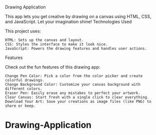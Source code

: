 Drawing Application

This app lets you get creative by drawing on a canvas using HTML, CSS, and JavaScript. Let your imagination shine!
Technologies Used

This project uses:

    HTML: Sets up the canvas and layout.
    CSS: Styles the interface to make it look nice.
    JavaScript: Powers the drawing features and handles user actions.

Features

Check out the fun features of this drawing app:

    Change Pen Color: Pick a color from the color picker and create colorful drawings.
    Change Background Color: Customize your canvas background with different colors.
    Eraser Pen: Easily erase any mistakes to perfect your artwork.
    Clear Canvas: Start fresh with a single click to clear everything.
    Download Your Art: Save your creations as image files (like PNG) to share or keep.
# Drawing-Application
